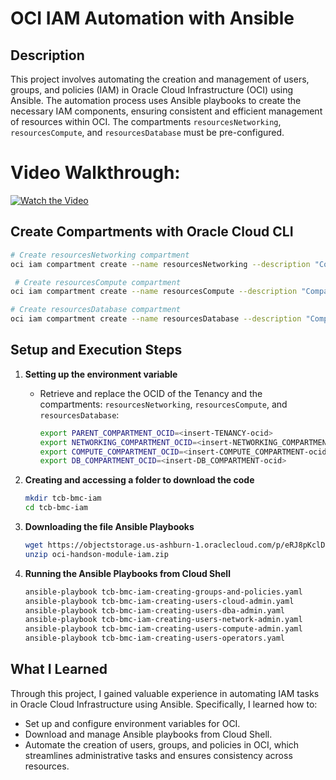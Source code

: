 
# OCI IAM Automation with Ansible

## Description
This project involves automating the creation and management of users, groups, and policies (IAM) in Oracle Cloud Infrastructure (OCI) using Ansible. The automation process uses Ansible playbooks to create the necessary IAM components, ensuring consistent and efficient management of resources within OCI. The compartments `resourcesNetworking`, `resourcesCompute`, and `resourcesDatabase` must be pre-configured.

# Video Walkthrough: 
[![Watch the Video](https://img.youtube.com/vi/7yTiAR2RiAE/0.jpg)](https://www.youtube.com/watch?v=7yTiAR2RiAE)

## Create Compartments with Oracle Cloud CLI
  ```bash 
  # Create resourcesNetworking compartment
  oci iam compartment create --name resourcesNetworking --description "Compartment for Networking resources" --compartment-id <parent-compartment-id>

   # Create resourcesCompute compartment
  oci iam compartment create --name resourcesCompute --description "Compartment for Compute resources" --compartment-id <parent-compartment-id>
  
  # Create resourcesDatabase compartment
  oci iam compartment create --name resourcesDatabase --description "Compartment for Database resources" --compartment-id <parent-compartment-id>

  ```

## Setup and Execution Steps

1. **Setting up the environment variable**
   - Retrieve and replace the OCID of the Tenancy and the compartments: `resourcesNetworking`, `resourcesCompute`, and `resourcesDatabase`:
     ```bash
     export PARENT_COMPARTMENT_OCID=<insert-TENANCY-ocid>
     export NETWORKING_COMPARTMENT_OCID=<insert-NETWORKING_COMPARTMENT-ocid>
     export COMPUTE_COMPARTMENT_OCID=<insert-COMPUTE_COMPARTMENT-ocid>
     export DB_COMPARTMENT_OCID=<insert-DB_COMPARTMENT-ocid>
     ```

2. **Creating and accessing a folder to download the code**
   ```bash
   mkdir tcb-bmc-iam
   cd tcb-bmc-iam
   ```

3. **Downloading the file Ansible Playbooks**
   ```bash
   wget https://objectstorage.us-ashburn-1.oraclecloud.com/p/eRJ8pKclDBA_MZeuAqj75jkfPq3yvuqe4TslzNjqY7Y1RKTLMGipnbwfPO7cnp5F/n/idqfa2z2mift/b/bootcamp-oci/o/EN/oci-handson-module-iam.zip
   unzip oci-handson-module-iam.zip
   ```

4. **Running the Ansible Playbooks from Cloud Shell**
   ```bash
   ansible-playbook tcb-bmc-iam-creating-groups-and-policies.yaml
   ansible-playbook tcb-bmc-iam-creating-users-cloud-admin.yaml
   ansible-playbook tcb-bmc-iam-creating-users-dba-admin.yaml
   ansible-playbook tcb-bmc-iam-creating-users-network-admin.yaml
   ansible-playbook tcb-bmc-iam-creating-users-compute-admin.yaml
   ansible-playbook tcb-bmc-iam-creating-users-operators.yaml
   ```

## What I Learned

Through this project, I gained valuable experience in automating IAM tasks in Oracle Cloud Infrastructure using Ansible. Specifically, I learned how to:

- Set up and configure environment variables for OCI.
- Download and manage Ansible playbooks from Cloud Shell.
- Automate the creation of users, groups, and policies in OCI, which streamlines administrative tasks and ensures consistency across resources.
